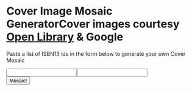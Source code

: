 # Cover Image Mosaic GeneratorCover images courtesy [Open Library](https://openlibrary.org/) & Google
Paste a list of ISBN13 ids in the form below to generate your own Cover Mosaic
<form action="https://test-j7fvcrsyma-uc.a.run.app/" method="POST" enctype="application/json"><div><input name="ids" value="" /><input name="ids" value="" /></div><div><button>Mosaic!</button></div></form>